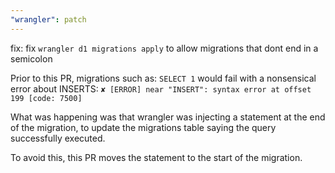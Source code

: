 ```yaml
---
"wrangler": patch
---
```


fix: fix `wrangler d1 migrations apply` to allow migrations that dont end in a semicolon

Prior to this PR, migrations such as: `SELECT 1` would fail with a nonsensical error about INSERTS: `✘ [ERROR] near "INSERT": syntax error at offset 199 [code: 7500]`

What was happening was that wrangler was injecting a statement at the end of the migration, to update the migrations table saying the query successfully executed.

To avoid this, this PR moves the statement to the start of the migration.

